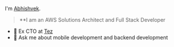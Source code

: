 I'm [Abhishvek](https://www.youtube.com/channel/UCIxJGxcB4pSrIvuv8FyuqUA?view_as=subscriber). 
>**I am an AWS Solutions Architect and Full Stack Developer
- 🔭 Ex CTO at [Tez](https://teznow.com/)
- 💬 Ask me about mobile development and backend development

<!--
**abhishh1/abhishh1** is a ✨ _special_ ✨ repository because its `README.md` (this file) appears on your GitHub profile.

Here are some ideas to get you started:

- 🔭 I’m currently working on ...
- 🌱 I’m currently learning ...
- 👯 I’m looking to collaborate on ...
- 🤔 I’m looking for help with ...
- 💬 Ask me about ...
- 📫 How to reach me: ...
- 😄 Pronouns: ...
- ⚡ Fun fact: ...
-->
